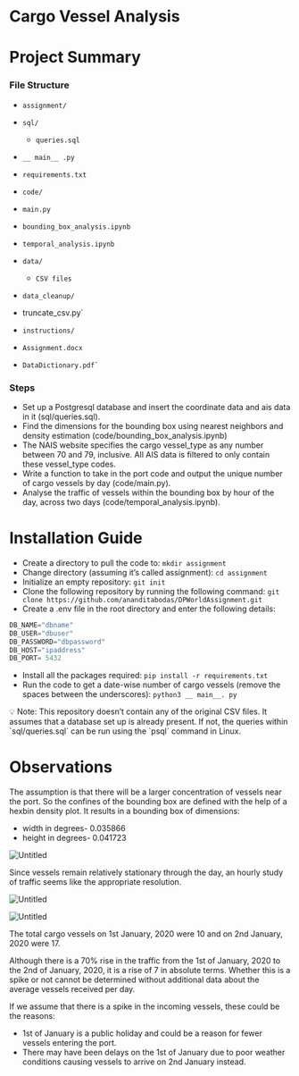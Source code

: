 # Cargo Vessel Analysis

# Project Summary

### File Structure

- `assignment/`  

- `sql/` 

  - `queries.sql`

- `__ main__ .py`

- `requirements.txt`

- `code/`
-   `main.py`
  
  -    `bounding_box_analysis.ipynb`
  
  -   `temporal_analysis.ipynb`

- `data/` 

  - `CSV files`

- `data_cleanup/`
-   truncate_csv.py`

- `instructions/`
-   `Assignment.docx`
-     DataDictionary.pdf` 

### Steps

- Set up a Postgresql database and insert the coordinate data and ais data in it (sql/queries.sql).
- Find the dimensions for the bounding box using nearest neighbors and density estimation (code/bounding_box_analysis.ipynb)
- The NAIS website specifies the cargo vessel_type as any number between 70 and 79, inclusive. All AIS data is filtered to only contain these vessel_type codes.
- Write a function to take in the port code and output the unique number of cargo vessels by day (code/main.py).
- Analyse the traffic of vessels within the bounding box by hour of the day, across two days (code/temporal_analysis.ipynb).

# Installation Guide

- Create a directory to pull the code to:
`mkdir assignment`
- Change directory (assuming it’s called assignment):
`cd assignment`
- Initialize an empty repository:
`git init`
- Clone the following repository by running the following command: 
`git clone https://github.com/ananditabodas/DPWorldAssignment.git`
- Create a .env file in the root directory and enter the following details:

```python
DB_NAME="dbname"
DB_USER="dbuser"
DB_PASSWORD="dbpassword"
DB_HOST="ipaddress"
DB_PORT= 5432
```

- Install all the packages required:
`pip install -r requirements.txt`
- Run the code to get a date-wise number of cargo vessels (remove the spaces between the underscores): 
`python3 __ main__. py`

<aside>
💡 Note: This repository doesn’t contain any of the original CSV files. It assumes that a database set up is already present. If not, the queries within `sql/queries.sql` can be run using the `psql` command in Linux.

</aside>

# Observations

The assumption is that there will be a larger concentration of vessels near the port. So the confines of the bounding box are defined with the help of a hexbin density plot. It results in a bounding box of dimensions:

- width in degrees- 0.035866
- height in degrees- 0.041723

![Untitled](https://prod-files-secure.s3.us-west-2.amazonaws.com/15723fa7-0d43-4f55-80c8-d4de4b144322/971f39a0-c4fe-4fbd-ad19-4b52108881d6/Untitled.png)

Since vessels remain relatively stationary through the day, an hourly study of traffic seems like the appropriate resolution.

![Untitled](https://prod-files-secure.s3.us-west-2.amazonaws.com/15723fa7-0d43-4f55-80c8-d4de4b144322/3a6e2ef2-bdb8-4201-bc63-0fa88d3d331a/Untitled.png)

![Untitled](https://prod-files-secure.s3.us-west-2.amazonaws.com/15723fa7-0d43-4f55-80c8-d4de4b144322/bb1529d1-4b7f-49a8-ad89-77ec845439ec/Untitled.png)

The total cargo vessels on 1st January, 2020 were 10 and on 2nd January, 2020 were 17.

Although there is a 70% rise in the traffic from the 1st of January, 2020 to the 2nd of January, 2020, it is a rise of 7 in absolute terms. Whether this is a spike or not cannot be determined without additional data about the average vessels received per day.

If we assume that there is a spike in the incoming vessels, these could be the reasons:

- 1st of January is a public holiday and could be a reason for fewer vessels entering the port.
- There may have been delays on the 1st of January due to poor weather conditions causing vessels to arrive on 2nd January instead.
